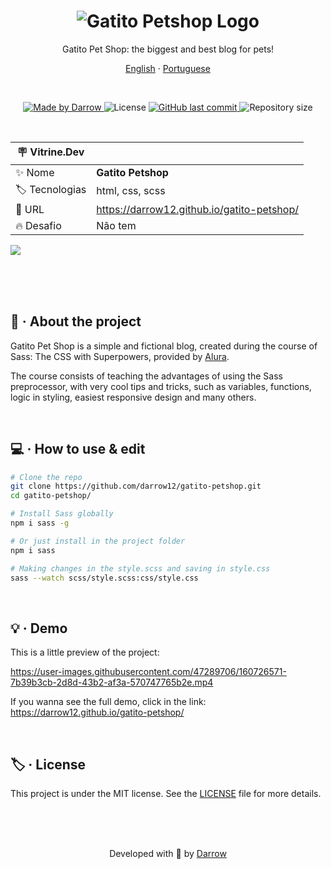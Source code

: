 <h1 align="center">
  <img alt="Gatito Petshop Logo" title="Gatito Petshop Logo" src="https://media.discordapp.net/attachments/781038139183464448/958510259578757130/banner.png" />
</h1>

<p align="center">
Gatito Pet Shop: the biggest and best blog for pets!

<p align="center">
  <a href="README.md">English</a>
  ·
  <a href="README-pt.md">Portuguese</a>
</p>

<br>

<p align="center">

  <a href="https://github.com/darrow12">
    <img src="https://img.shields.io/static/v1?label=Made by&message=Darrow&color=5965e0&labelColor=000000&style=<STYLE>&logo=github" alt="Made by Darrow" title="Made by Darrow">
  </a>

  <img src="https://img.shields.io/static/v1?label=License&message=MIT&color=5965e0&labelColor=000000&style=<STYLE>&logo=" alt="License" title="License">

  <a href="https://github.com/darrow12/gatito-petshop/commits/main">
    <img alt="GitHub last commit" src="https://img.shields.io/github/last-commit/darrow12/gatito-petshop?label=Last commit&color=5965e0&labelColor=000000">
  </a>

  <img alt="Repository size" src="https://img.shields.io/github/repo-size/darrow12/gatito-petshop?label=Repository size&color=5965e0&labelColor=000000">
</p>
<br>

| :placard: Vitrine.Dev |     |
| -------------  | --- |
| :sparkles: Nome        | **Gatito Petshop**
| :label: Tecnologias | html, css, scss
| :rocket: URL         | https://darrow12.github.io/gatito-petshop/
| :fire: Desafio     | Não tem

<!-- Inserir imagem com a #vitrinedev ao final do link -->
![](https://user-images.githubusercontent.com/47289706/189890246-eac140e0-dcca-4124-8798-50bc2b51f9b6.png#vitrinedev)

<br>
<br>
<br>

## 📃 · About the project

Gatito Pet Shop is a simple and fictional blog, created during the course of Sass: The CSS with Superpowers, provided by <a href="https://www.alura.com.br/">Alura</a>.

The course consists of teaching the advantages of using the Sass preprocessor, with very cool tips and tricks, such as variables, functions, logic in styling, easiest responsive design and many others.

<br>

## 💻 · How to use & edit

```bash
# Clone the repo
git clone https://github.com/darrow12/gatito-petshop.git
cd gatito-petshop/

# Install Sass globally
npm i sass -g

# Or just install in the project folder
npm i sass

# Making changes in the style.scss and saving in style.css
sass --watch scss/style.scss:css/style.css
```

<br>

## 💡 · Demo

This is a little preview of the project:

https://user-images.githubusercontent.com/47289706/160726571-7b39b3cb-2d8d-43b2-af3a-570747765b2e.mp4

If you wanna see the full demo, click in the link: https://darrow12.github.io/gatito-petshop/

<br>

## 🏷️ · License

This project is under the MIT license. See the <a href="https://github.com/darrow12/gatito-petshop/blob/main/LICENSE">LICENSE</a> file for more details.

<br>
<br>
<br>

<p align="center">Developed with 💜 by <a href="https://github.com/darrow12">Darrow</a></p>
